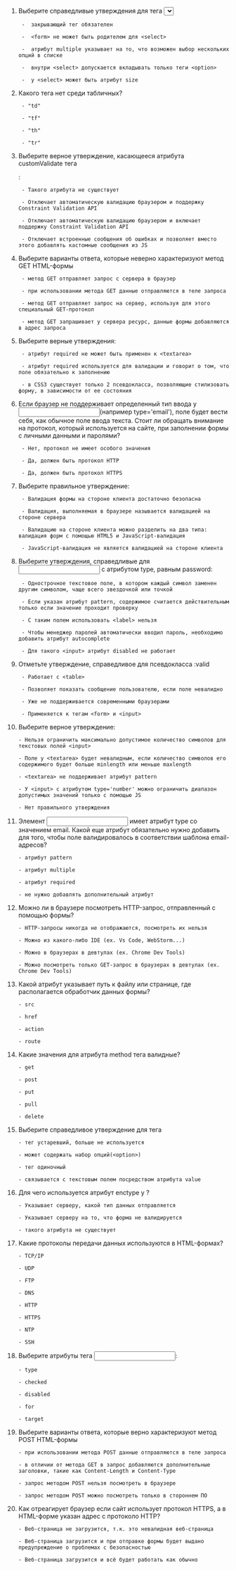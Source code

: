 1. Выберите справедливые утверждения для тега <select>:      
        
        -  закрывающий тег обязателен

        -  <form> не может быть родителем для <select>

        -  атрибут multiple указывает на то, что возможен выбор нескольких опций в списке

        -  внутри <select> допускается вкладывать только теги <option>

        -  у <select> может быть атрибут size
        


2. Какого тега нет среди табличных?
        

        - "td"

        - "tf"

        - "th"

        - "tr"
        
        

3. Выберите верное утверждение, касающееся атрибута customValidate тега <form>:
        

        - Такого атрибута не существует

        - Отключает автоматическую валидацию браузером и поддержку Constraint Validation API

        - Отключает автоматическую валидацию браузером и включает поддержку Constraint Validation API

        - Отключает встроенные сообщения об ошибках и позволяет вместо этого добавлять кастомные сообщения из JS
        
        
       
            
        
4. Выберите варианты ответа, которые неверно характеризуют метод GET HTML-формы
        

        - метод GET отправляет запрос с сервера в браузер

        - при использовании метода GET данные отправляются в теле запроса

        - метод GET отправляет запрос на сервер, используя для этого специальный GET-протокол

        - метод GET запрашивает у сервера ресурс, данные формы добавляются в адрес запроса

      
        
        

5. Выберите верные утверждения:

        
        - атрибут required не может быть применен к <textarea>

        - атрибут required используется для валидации и говорит о том, что поле обязательно к заполнению

        - в CSS3 существует только 2 псевдокласса, позволяющие стилизовать форму, в зависимости от ее состояния

     
        


6. Если браузер не поддерживает определенный тип ввода у <input>(например type='email'), поле будет вести себя, как обычное поле ввода текста.
Стоит ли обращать внимание на протокол, который используется на сайте, при заполнении формы с личными данными и паролями?

        
        - Нет, протокол не имеет особого значения

        - Да, должен быть протокол HTTP

        - Да, должен быть протокол HTTPS
       
        
        


7. Выберите правильное утверждение:
        

        - Валидация формы на стороне клиента достаточно безопасна

        - Валидация, выполняемая в браузере называется валидацией на стороне сервера

        - Валидацию на стороне клиента можно разделить на два типа: валидация форм с помощью HTML5 и JavaScript-валидация

        - JavaScript-валидация не является валидацией на стороне клиента


       
        
        

8. Выберите утверждения, справедливые для <input> с атрибутом type, равным password:

        
        - Однострочное текстовое поле, в котором каждый символ заменен другим символом, чаще всего звездочкой или точкой

        - Если указан атрибут pattern, содержимое считается действительным только если значение проходит проверку

        - С таким полем использовать <label> нельзя

        - Чтобы менеджер паролей автоматически вводил пароль, необходимо добавить атрибут autocomplete

        - Для такого <input> атрибут disabled не работает




        
        
        

9. Отметьте утверждение, справедливое для псевдокласса :valid

        - Работает с <table>

        - Позволяет показать сообщение пользователю, если поле невалидно

        - Уже не поддерживается современными браузерами

        - Применяется к тегам <form> и <input>



        
        
        

10. Выберите верное утверждение:

        - Нельзя ограничить максимально допустимое количество символов для текстовых полей <input>

        - Поле у <textarea> будет невалидным, если количество символов его содержимого будет больше minlength или меньше maxlength

        - <textarea> не поддерживает атрибут pattern

        - У <input> c атрибутом type='number' можно ограничить диапазон допустимых значений только с помощью JS

        - Нет правильного утверждения



        
        
        

11. Элемент <input> имеет атрибут type со значением email. Какой еще атрибут обязательно нужно добавить для того, чтобы поле валидировалось в соответствии шаблона email-адресов?

        - атрибут pattern

        - атрибут multiple

        - атрибут required

        - не нужно добавлять дополнительный атрибут




        
        
        
12. Можно ли в браузере посмотреть HTTP-запрос, отправленный с помощью формы?

        - HTTP-запросы никогда не отображаются, посмотреть их нельзя

        - Можно из какого-либо IDE (ex. Vs Code, WebStorm...)

        - Можно в браузерах в девтулах (ex. Chrome Dev Tools)

        - Можно посмотреть только GET-запрос в браузерах в девтулах (ex. Chrome Dev Tools)


        
        



13. Какой атрибут указывает путь к файлу или странице, где располагается обработчик данных формы?

        - src

        - href

        - action

        - route




14. Какие значения для атрибута method тега <form> валидные?

        - get

        - post

        - put

        - pull

        - delete




15. Выберите справедливое утверждение для тега <datalist>:

        - тег устаревший, больше не используется

        - может содержать набор опций(<option>)

        - тег одиночный

        - связывается с текстовым полем посредством атрибута value




16. Для чего используется атрибут enctype у <form>?

        - Указывает серверу, какой тип данных отправляется

        - Указывает серверу на то, что форма не валидируется

        - такого атрибута не существует




17. Какие протоколы передачи данных используются в HTML-формах?

        - TCP/IP

        - UDP

        - FTP

        - DNS

        - HTTP

        - HTTPS

        - NTP

        - SSH





18. Выберите атрибуты тега <input>:

        - type

        - checked

        - disabled

        - for

        - target




19. Выберите варианты ответа, которые верно характеризуют метод POST HTML-формы

        - при использовании метода POST данные отправляются в теле запроса

        - в отличии от метода GET в запрос добавляются дополнительные заголовки, такие как Content-Length и Content-Type

        - запрос методом POST нельзя посмотреть в браузере

        - запрос методом POST можно посмотреть только в стороннем ПО




20. Как отреагирует браузер если сайт использует протокол HTTPS, а в HTML-форме указан адрес с протоколо HTTP?

        - Веб-страница не загрузится, т.к. это невалидная веб-страница

        - Веб-страница загрузится и при отправке формы будет выдано предупреждение о проблемах с безопасностью

        - Веб-страница загрузится и всё будет работать как обычно
